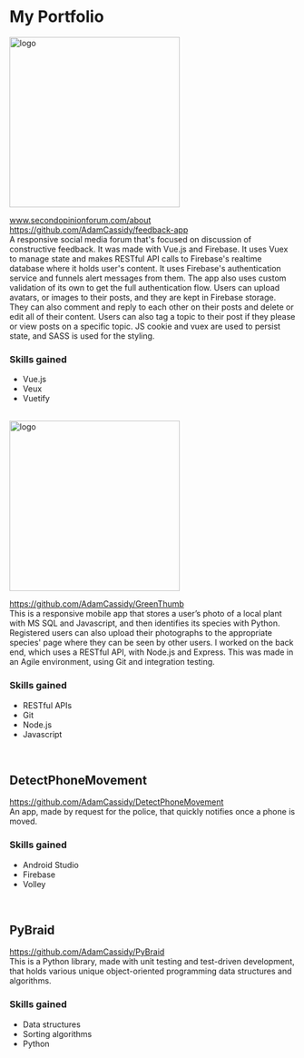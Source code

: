 # My Portfolio
<img src="https://user-images.githubusercontent.com/43080428/94694595-0181c880-0303-11eb-8f4b-ba93ecbeca20.png" alt="logo"  width="300"/>  

www.secondopinionforum.com/about
<br/>
https://github.com/AdamCassidy/feedback-app
<br/>
A responsive social media forum that's focused on discussion of constructive feedback. It was made with Vue.js and Firebase. It uses Vuex to manage state and makes RESTful API calls to Firebase's realtime database where it holds user's content. It uses Firebase's authentication service and funnels alert messages from them. The app also uses custom validation of its own to get the full authentication flow. Users can upload avatars, or images to their posts, and they are kept in Firebase storage. They can also comment and reply to each other on their posts and delete or edit all of their content. Users can also tag a topic to their post if they please or view posts on a specific topic. JS cookie and vuex are used to persist state, and SASS is used for the styling.

### Skills gained
* Vue.js
* Veux
* Vuetify
<br/>  

<img src="https://github.com/AdamCassidy/GreenThumb/blob/master/resources/logo.png" alt="logo" width="300"/>  

https://github.com/AdamCassidy/GreenThumb  
This is a responsive mobile app that stores a user’s photo of a local plant with MS SQL and Javascript, and then identifies its species with Python. Registered users can also upload their photographs to the appropriate species' page where they can be seen by other users. I worked on the back end, which uses a RESTful API, with Node.js and Express. This was made in an Agile environment, using Git and integration testing. 

### Skills gained
* RESTful APIs
* Git
* Node.js
* Javascript
<br/>  
  
## DetectPhoneMovement
https://github.com/AdamCassidy/DetectPhoneMovement  
An app, made by request for the police, that quickly notifies once a phone is moved.

### Skills gained
* Android Studio
* Firebase
* Volley
<br/>
  
  
## PyBraid  
https://github.com/AdamCassidy/PyBraid  
This is a Python library, made with unit testing and test-driven development, that holds various unique object-oriented programming data structures and algorithms.

### Skills gained
* Data structures
* Sorting algorithms
* Python
